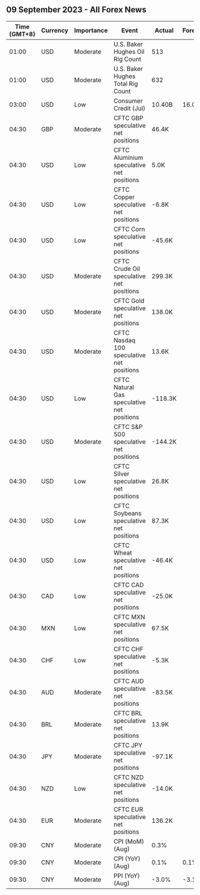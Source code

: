## 09 September 2023 - All Forex News

| Time (GMT+8) | Currency | Importance | Event | Actual | Forecast | Previous |
|------|----------|------------|-------|--------|----------|----------|
| 01:00 | USD | Moderate | U.S. Baker Hughes Oil Rig Count | 513 |  | 512 |
| 01:00 | USD | Moderate | U.S. Baker Hughes Total Rig Count | 632 |  | 631 |
| 03:00 | USD | Low | Consumer Credit (Jul) | 10.40B | 16.00B | 17.85B |
| 04:30 | GBP | Moderate | CFTC GBP speculative net positions | 46.4K |  | 48.4K |
| 04:30 | USD | Low | CFTC Aluminium speculative net positions | 5.0K |  | 6.0K |
| 04:30 | USD | Low | CFTC Copper speculative net positions | -6.8K |  | -16.6K |
| 04:30 | USD | Low | CFTC Corn speculative net positions | -45.6K |  | -35.8K |
| 04:30 | USD | Moderate | CFTC Crude Oil speculative net positions | 299.3K |  | 240.9K |
| 04:30 | USD | Moderate | CFTC Gold speculative net positions | 138.0K |  | 123.3K |
| 04:30 | USD | Moderate | CFTC Nasdaq 100 speculative net positions | 13.6K |  | 16.2K |
| 04:30 | USD | Low | CFTC Natural Gas speculative net positions | -118.3K |  | -116.3K |
| 04:30 | USD | Moderate | CFTC S&P 500 speculative net positions | -144.2K |  | -142.1K |
| 04:30 | USD | Low | CFTC Silver speculative net positions | 26.8K |  | 27.1K |
| 04:30 | USD | Low | CFTC Soybeans speculative net positions | 87.3K |  | 92.2K |
| 04:30 | USD | Low | CFTC Wheat speculative net positions | -46.4K |  | -50.3K |
| 04:30 | CAD | Low | CFTC CAD speculative net positions | -25.0K |  | -15.8K |
| 04:30 | MXN | Low | CFTC MXN speculative net positions | 67.5K |  | 73.9K |
| 04:30 | CHF | Low | CFTC CHF speculative net positions | -5.3K |  | -4.5K |
| 04:30 | AUD | Moderate | CFTC AUD speculative net positions | -83.5K |  | -70.2K |
| 04:30 | BRL | Moderate | CFTC BRL speculative net positions | 13.9K |  | 16.6K |
| 04:30 | JPY | Moderate | CFTC JPY speculative net positions | -97.1K |  | -98.5K |
| 04:30 | NZD | Low | CFTC NZD speculative net positions | -14.0K |  | -10.4K |
| 04:30 | EUR | Moderate | CFTC EUR speculative net positions | 136.2K |  | 146.7K |
| 09:30 | CNY | Moderate | CPI (MoM) (Aug) | 0.3% |  | 0.2% |
| 09:30 | CNY | Moderate | CPI (YoY) (Aug) | 0.1% | 0.1% | -0.3% |
| 09:30 | CNY | Moderate | PPI (YoY) (Aug) | -3.0% | -3.1% | -4.4% |
